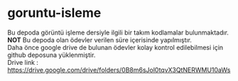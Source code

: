 # goruntu-isleme
Bu depoda görüntü işleme dersiyle ilgili bir takım kodlamalar bulunmaktadır.<br>
<b>NOT</b>
Bu depoda olan ödevler verilen süre içerisinde yapılmıştır.<br>
Daha önce google drive de bulunan ödevler kolay kontrol edilebilmesi için github deposuna yüklenmiştir.<br>
Drive link : https://drive.google.com/drive/folders/0B8m6sJol0tqvX3QtNERWMU10aWs
